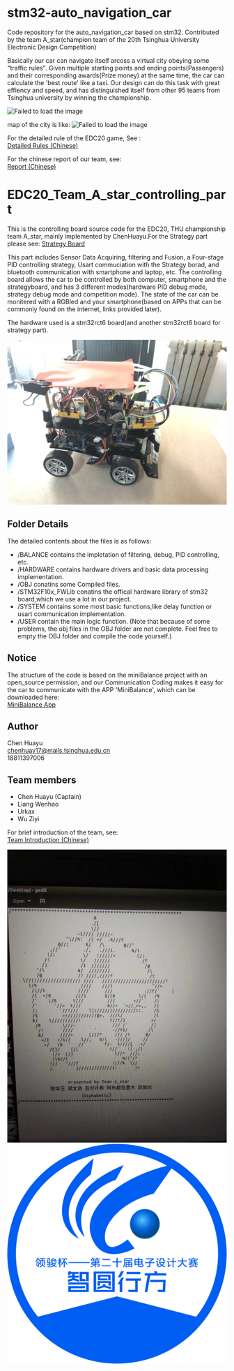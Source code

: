 # stm32-auto_navigation_car
Code repository for the auto_navigation_car based on stm32. Contributed by the team A_star(champion team of the 20th Tsinghua University Electronic Design Competition)  

Basically our car can navigate itself arcoss a virtual city obeying some "traffic rules". Given multiple starting points and ending points(Passengers) and their corresponding awards(Prize money) at the same time, the car can calculate the 'best route' like a taxi. Our design can do this task with great effiency and speed, and has distinguished itself from other 95 teams from Tsinghua university by winning the championship. 

![Failed to load the image](https://github.com/ChenDRAG/stm32-auto_navigation_car/blob/master/group_photo.jpg)

map of the city is like:
![Failed to load the image](https://github.com/ChenDRAG/stm32-auto_navigation_car/blob/master/map.jpg)

For the detailed rule of the EDC20 game, See :  
[Detailed Rules (Chinese)](https://github.com/ChenDRAG/stm32-auto_navigation_car/blob/master/EDC20_rules(Chinese).pdf)

For the chinese report of our team, see:   
[Report (Chinese)](https://github.com/ChenDRAG/stm32-auto_navigation_car/blob/master/EDC20_A_star_report_Chinese_version.pdf)

# EDC20_Team_A_star_controlling_part
    
This is the controlling board source code for the EDC20, THU championship team A_star, mainly implemented by ChenHuayu.For the Strategy part please see:
[Strategy Board](https://github.com/Wuziyi616/EDC20_Team_A_star_strategy_part)
  
This part includes Sensor Data Acquiring, filtering and Fusion, a Four-stage PID controlling strategy, Usart commuciation with the Strategy borad, and bluetooth communication with smartphone and laptop, etc. The controlling board allows the car to be controlled by both computer, smartphone and the strategyboard, and has 3 different modes(hardware PID debug mode, strategy debug mode and competition mode). The state of the car can be monitered with a RGBled and your smartphone(based on APPs that can be commonly found on the internet, links provided later).

The hardware used is a stm32rct6 board(and another stm32rct6 board for strategy part).

![Failed to load the image](https://github.com/ChenDRAG/stm32-auto_navigation_car/blob/master/car2.jpg)


## Folder Details
The detailed contents about the files is as follows:  
- /BALANCE         contains the impletation of filtering, debug, PID controlling, etc. 
- /HARDWARE        contains hardware drivers and basic data processing implementation. 
- /OBJ             conatins some Compiled files.  
- /STM32F10x_FWLib conatins the offical hardware library of stm32 board,which we use a lot in our project.
- /SYSTEM          contains some most basic functions,like delay function or usart communication implementation.
- /USER            contain the main logic function.
(Note that because of some problems, the obj files in the OBJ folder are not complete. Feel free to empty the OBJ 
folder and compile the code yourself.)

## Notice
The structure of the code is based on the miniBalance project with an open_source permission, and our 
Communication Coding makes it easy for the car to communicate with the APP 'MiniBalance', which can be 
downloaded here:   
[MiniBalance App](https://cloud.tsinghua.edu.cn/d/2239dcf7c8164cbfb2b0/.)

## Author
Chen Huayu  
chenhuay17@mails.tsinghua.edu.cn  
18811397006  

## Team members
- Chen Huayu (Captain)
- Liang Wenhao
- Urkax
- Wu Ziyi

For brief introduction of the team, see:  
[Team Introduction (Chinese)](https://github.com/ChenDRAG/stm32-auto_navigation_car/blob/master/edc20_A_star_members.pdf)

![Failed to load the image](https://github.com/ChenDRAG/stm32-auto_navigation_car/blob/master/logo.jpg)
![Failed to load the image](https://github.com/ChenDRAG/stm32-auto_navigation_car/blob/master/EDC20.jpg)


